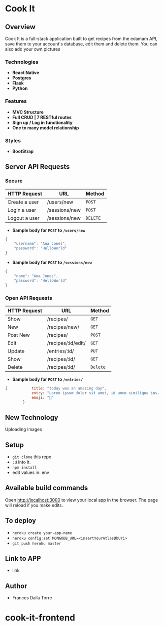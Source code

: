# Cook It

## Overview

Cook It is a full-stack application built to get recipes from the edamam API, save them to your account's database, edit them and delete them. You can also add your own pictures

### Technologies

- **React Native**
- **Postgres**
- **Flask**
- **Python**

### Features

- **MVC Structure**
- **Full CRUD | 7 RESTful routes**
- **Sign up / Log in functionality**
- **One to many model relationship**

### Styles

- **BootStrap**

## Server API Requests

### Secure

| HTTP Request  | URL           | Method   |
| ------------- | ------------- | -------- |
| Create a user | /users/new    | `POST`   |
| Login a user  | /sessions/new | `POST`   |
| Logout a user | /sessions/new | `DELETE` |

- **Sample body for `POST` to `/users/new`**

```javascript
{
    "username": "Ana Jones",
    "password": "HelloWorld"
}
```

- **Sample body for `POST` to `/sessions/new`**

```javascript
{
    "name": "Ana Jones",
    "password": "HelloWorld"
}
```

### Open API Requests

| HTTP Request | URL                | Method   |
| ------------ | ------------------ | -------- |
| Show         | /recipes/          | `GET`    |
| New          | /recipes/new/      | `GET`    |
| Post New     | /recipes/          | `POST`   |
| Edit         | /recipes/:id/edit/ | `GET`    |
| Update       | /entries/:id/      | `PUT`    |
| Show         | /recipes/:id/      | `GET`    |
| Delete       | /recipes/:id/      | `Delete` |

- **Sample body for `POST` to `/entries/`**

```javascript
{           title: "today was an amazing day",
            entry: "Lorem ipsum dolor sit amet, id unum similique ius. Pro ex inermis fastidii patrioque, mei ex wisi interpretaris. Vel ad tritani dissentias. Brute modus aperiri ei mea, te ius tation argumentum. Nec velit assum aperiri an",
            emoji: "🤪"
        }
```

## New Technology

Uploading Images

## Setup

- `git clone` this repo
- `cd` into it.
- `npm install`
- edit values in .env

## Available build commands

Open [http://localhost:3000](http://localhost:3000) to view your local app in the browser. The page will reload if you make edits.

## To deploy

- `heroku create your-app-name`
- `heroku config:set MONGODB_URL=<insertYourAtlasDbUri>`
- `git push heroku master`

## Link to APP

- link

## Author

- Frances Dalla Torre
# cook-it-frontend

